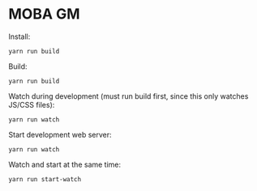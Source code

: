 # MOBA GM

Install:

`yarn run build`

Build:

`yarn run build`

Watch during development (must run build first, since this only watches JS/CSS files):

`yarn run watch`

Start development web server:

`yarn run watch`

Watch and start at the same time:

`yarn run start-watch`
